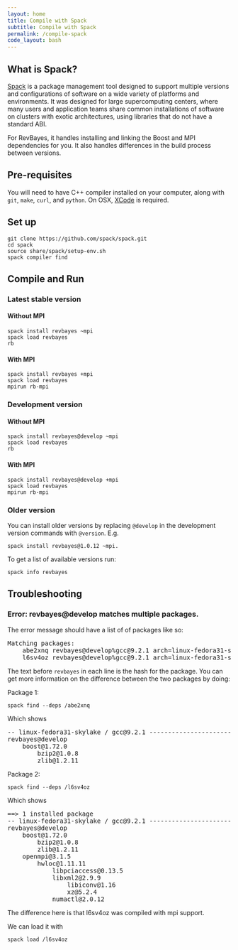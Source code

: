 ```yaml
---
layout: home
title: Compile with Spack
subtitle: Compile with Spack
permalink: /compile-spack
code_layout: bash
---
```


## What is Spack?

[Spack](https://spack.readthedocs.io/en/latest/index.html) is a package management tool designed to support multiple versions and configurations of software on a wide variety of platforms and environments. It was designed for large supercomputing centers, where many users and application teams share common installations of software on clusters with exotic architectures, using libraries that do not have a standard ABI.

For RevBayes, it handles installing and linking the Boost and MPI dependencies for you. It also handles differences in the build process between versions.

## Pre-requisites

You will need to have C++ compiler installed on your computer, along with `git`, `make`, `curl`, and `python`. On OSX, [XCode](https://apps.apple.com/us/app/xcode/id497799835?mt=12) is required.

## Set up

```
git clone https://github.com/spack/spack.git
cd spack
source share/spack/setup-env.sh
spack compiler find
```

## Compile and Run

### Latest stable version

#### Without MPI
```
spack install revbayes ~mpi
spack load revbayes
rb
```

#### With MPI
```
spack install revbayes +mpi
spack load revbayes
mpirun rb-mpi
```

### Development version

#### Without MPI
```
spack install revbayes@develop ~mpi
spack load revbayes
rb
```

#### With MPI
```
spack install revbayes@develop +mpi
spack load revbayes
mpirun rb-mpi
```

### Older version

You can install older versions by replacing `@develop` in the development version commands with `@version`. E.g. 

```
spack install revbayes@1.0.12 ~mpi.
```

To get a list of available versions run:

```
spack info revbayes
```

## Troubleshooting

### Error: revbayes@develop matches multiple packages.

The error message should have a list of of packages like so:

<pre>
Matching packages:
    abe2xnq revbayes@develop%gcc@9.2.1 arch=linux-fedora31-skylake
    l6sv4oz revbayes@develop%gcc@9.2.1 arch=linux-fedora31-skylake
</pre>

The text before `revbayes` in each line is the hash for the package. You can get more information on the difference between the two packages by doing:

Package 1:

```
spack find --deps /abe2xnq
```

Which shows 

<pre>
-- linux-fedora31-skylake / gcc@9.2.1 ---------------------------
revbayes@develop
    boost@1.72.0
        bzip2@1.0.8
        zlib@1.2.11
</pre>

Package 2:

```
spack find --deps /l6sv4oz
```

Which shows

<pre>
==> 1 installed package
-- linux-fedora31-skylake / gcc@9.2.1 ---------------------------
revbayes@develop
    boost@1.72.0
        bzip2@1.0.8
        zlib@1.2.11
    openmpi@3.1.5
        hwloc@1.11.11
            libpciaccess@0.13.5
            libxml2@2.9.9
                libiconv@1.16
                xz@5.2.4
            numactl@2.0.12
</pre>

The difference here is that l6sv4oz was compiled with mpi support.

We can load it with

```
spack load /l6sv4oz
```